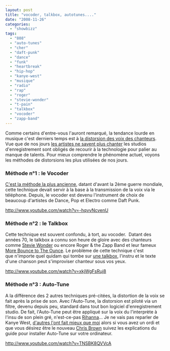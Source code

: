 ```yaml
---
layout: post
title: "vocoder, talkbox, autotunes...."
date: "2008-11-26"
categories: 
  - "showbizz"
tags: 
  - "808"
  - "auto-tunes"
  - "cher"
  - "daft-punk"
  - "dance"
  - "funk"
  - "heartbreak"
  - "hip-hop"
  - "kanye-west"
  - "musique"
  - "radio"
  - "rap"
  - "roger"
  - "stevie-wonder"
  - "t-pain"
  - "talkbox"
  - "vocoder"
  - "zapp-band"
---
```


Comme certains d'entre-vous l'auront remarqué, la tendance lourde en musique c'est derniers temps est à [la distorsion des voix des chanteurs](http://www.youtube.com/watch?v=Md6rURKhZmA "T-Pain use et abuse de l'Auto-Tune sur chacune de ses chansons"). Vue que de nos jours [les artistes ne savent plus chanter](http://www.youtube.com/watch?v=xiRX6Gk5ym8 "Oui Kanye West ne sait pas chanter et ce n'est pas un scoop") les studios d'enregistrement sont obligés de recourir à la technologie pour palier au manque de talents. Pour mieux comprendre le phénomène actuel, voyons les méthodes de distorsions les plus utilisées de nos jours.

### Méthode n°1 : le Vocoder

[C'est la méthode la plus ancienne](http://fr.wikipedia.org/wiki/Vocodeur "L'histoire du vocoder"), datant d'avant la 2ème guerre mondiale, cette technique devait servir à la base à la transmission de la voix via le téléphone. Depuis, le vocoder est devenu l'instrument de choix de beaucoup d'artistes de Dance, Pop et Electro comme Daft Punk.

http://www.youtube.com/watch?v=-hqvvNcvenU

### Méthode n°2 : le Talkbox

Cette technique est souvent confondu, à tort, au vocoder.  Datant des années 70, le talkbox a connu son heure de gloire avec des chanteurs comme [Stevie Wonder](http://www.youtube.com/watch?v=rSlRNLcfr8g "Stevie Wonder ré-interprète Papa Was a rolling stone à l'aide du Talkbox") ou encore Roger & the Zapp Band et leur fameux [More Bounce to The Ounce](http://www.deezer.com/track/6827 "Une utilisation approprié du TalkBox en plein Funk area"). Le problème de cette technique c'est que n'importe quel quidam qui tombe sur [une talkbox](http://www.nyamsprod.com/blog/wp-content/uploads/2008/11/talkbox.jpg), l'instru et le texte d'une chanson peut s'improviser chanteur sous vos yeux.

http://www.youtube.com/watch?v=xkjWgFsRuj8

### Méthode n°3 : Auto-Tune

A la différence des 2 autres techniques pré-citées, la distortion de la voix se fait après la prise de son. Avec l'Auto-Tune, la distorsion est piloté via un filtre, devenu depuis peu, standard dans tout bon logiciel d'enregistrement studio. De fait, l'Auto-Tune peut être appliqué sur la voix du l'interprète à l'insu de son plein gré, n'est-ce-pas [Rihanna](http://www.deezer.com/track/887252 "Malgré une voix honorable, Rihanna n'a pas échappé à l'auto tuning de sa voix")... Je ne vais pas reparler de Kanye West, [d'autres l'ont fait mieux que moi](http://www.dudesblox.com/post/le-dernier-album-de-kanye-west-sucks "La revue de 808's & Heartbreak le dernier album de Kanye West") alors si vous avez un ordi et que vous désirez être le nouveau [Chris Brown](http://www.youtube.com/watch?v=X2IExa2A198 "Tout plein d'Auto-Tune pour la joie de toute la famille") suivez les explications du guide pour installer Auto-Tune sur votre ordinateur.

http://www.youtube.com/watch?v=TNSBK8QVVcA
